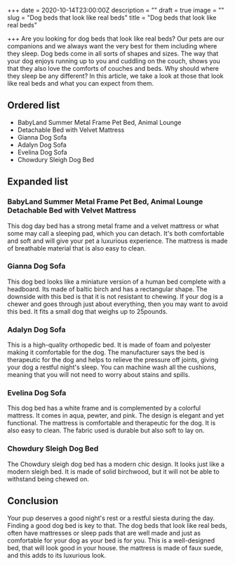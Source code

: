 +++
date = 2020-10-14T23:00:00Z
description = ""
draft = true
image = ""
slug = "Dog beds that look like real beds"
title = "Dog beds that look like real beds"

+++
Are you looking for dog beds that look like real beds? Our pets are our companions and we always want the very best for them including where they sleep. Dog beds come in all sorts of shapes and sizes. The way that your dog enjoys running up to you and cuddling on the couch, shows you that they also love the comforts of couches and beds. Why should where they sleep be any different? In this article, we take a look at those that look like real beds and what you can expect from them.

## Ordered list

* BabyLand Summer Metal Frame Pet Bed, Animal Lounge
* Detachable Bed with Velvet Mattress
* Gianna Dog Sofa
* Adalyn Dog Sofa
* Evelina Dog Sofa
* Chowdury Sleigh Dog Bed

## Expanded list

### BabyLand Summer Metal Frame Pet Bed, Animal Lounge Detachable Bed with Velvet Mattress

This dog day bed has a strong metal frame and a velvet mattress or what some may call a sleeping pad, which you can detach. It's both comfortable and soft and will give your pet a luxurious experience. The mattress is made of breathable material that is also easy to clean.

### Gianna Dog Sofa

This dog bed looks like a miniature version of a human bed complete with a headboard. Its made of baltic birch and has a rectangular shape. The downside with this bed is that it is not resistant to chewing. If your dog is a chewer and goes through just about everything, then you may want to avoid this bed. It fits a small dog that weighs up to 25pounds.

### Adalyn Dog Sofa

This is a high-quality orthopedic bed. It is made of foam and polyester making it comfortable for the dog. The manufacturer says the bed is therapeutic for the dog and helps to relieve the pressure off joints, giving your dog a restful night's sleep. You can machine wash all the cushions, meaning that you will not need to worry about stains and spills.

### Evelina Dog Sofa

This dog bed has a white frame and is complemented by a colorful mattress. It comes in aqua, pewter, and pink. The design is elegant and yet functional. The mattress is comfortable and therapeutic for the dog. It is also easy to clean. The fabric used is durable but also soft to lay on.

### Chowdury Sleigh Dog Bed

The Chowdury sleigh dog bed has a modern chic design. It looks just like a modern sleigh bed. It is made of solid birchwood, but it will not be able to withstand being chewed on.

## Conclusion

Your pup deserves a good night's rest or a restful siesta during the day. Finding a good dog bed is key to that. The dog beds that look like real beds, often have mattresses or sleep pads that are well made and just as comfortable for your dog as your bed is for you. This is a well-designed bed, that will look good in your house. the mattress is made of faux suede, and this adds to its luxurious look.
